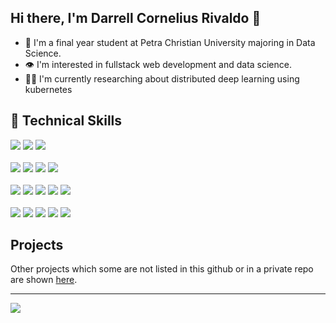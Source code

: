 ## Hi there, I'm Darrell Cornelius Rivaldo 👋

- 🏫 I'm a final year student at Petra Christian University majoring in Data Science. 
- 👁️ I'm interested in fullstack web development and data science.
- 🧑‍🔬 I'm currently researching about distributed deep learning using kubernetes
  
## 💼 Technical Skills
<div>
  <img src="https://img.shields.io/badge/Language-Python-2b5b84?logo=python" />
  <img src="https://img.shields.io/badge/Language-PHP-4f5b93?logo=php" />
  <img src="https://img.shields.io/badge/Language-JavaScript-fedc45?logo=javascript" />
</div>
<br />
<div>
  <img src="https://img.shields.io/badge/Framework-Laravel-ec3a2c?logo=laravel" />
  <img src="https://img.shields.io/badge/Framework-TailwindCSS-3ebff8?logo=tailwindcss" />
  <img src="https://img.shields.io/badge/Framework-Flask-eeeeee?logo=flask" />
  <img src="https://img.shields.io/badge/Framework-Codeigniter-c1200a?logo=codeigniter" />
</div>
<br />
<div>
  <img src="https://img.shields.io/badge/Database-MySQL-08608b?logo=mysql" />
  <img src="https://img.shields.io/badge/Database-MongoDB-429934?logo=mongodb" />
  <img src="https://img.shields.io/badge/Library-React-5ed3f3?logo=react" />
  <img src="https://img.shields.io/badge/Library-Pandas-130654?logo=pandas" />
  <img src="https://img.shields.io/badge/Library-NumPy-4dabcf?logo=numpy" />
</div>
<br />
<div>
  <img src="https://img.shields.io/badge/Tools-Git-e84e31?logo=git" />
  <img src="https://img.shields.io/badge/Tools-Github-2f2f2f?logo=github" />
  <img src="https://img.shields.io/badge/Tools-Postman-f56835?logo=postman" />
  <img src="https://img.shields.io/badge/Tools-Kubernetes-326ce5?logo=kubernetes">
  <img src="https://img.shields.io/badge/Tools-tmux-1cb920?logo=tmux">
</div>

## Projects
Other projects which some are not listed in this github or in a private repo are shown [here](https://www.canva.com/design/DAF_NXOKgHY/zV3iPp3pMqkKyEvYWC_oiw/edit?utm_content=DAF_NXOKgHY&utm_campaign=designshare&utm_medium=link2&utm_source=sharebutton).

<hr>
<img src="https://github-readme-streak-stats.herokuapp.com/?user=Darrellcr&theme=dark&border_radius=5" />



<!--
**Darrellcr/Darrellcr** is a ✨ _special_ ✨ repository because its `README.md` (this file) appears on your GitHub profile.

Here are some ideas to get you started:

- 🔭 I’m currently working on ...
- 🌱 I’m currently learning ...
- 👯 I’m looking to collaborate on ...
- 🤔 I’m looking for help with ...
- 💬 Ask me about ...
- 📫 How to reach me: ...
- 😄 Pronouns: ...
- ⚡ Fun fact: ...
-->
